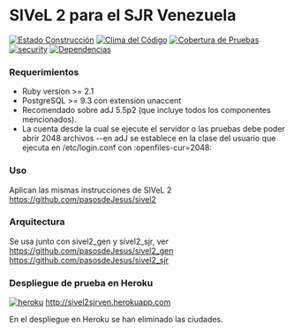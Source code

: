 # SIVeL 2 para el SJR Venezuela 
[![Estado Construcción](https://api.travis-ci.org/pasosdeJesus/sivel2_sjrven.svg?branch=master)](https://travis-ci.org/pasosdeJesus/sivel2_sjrven) [![Clima del Código](https://codeclimate.com/github/pasosdeJesus/sivel2_sjrven/badges/gpa.svg)](https://codeclimate.com/github/pasosdeJesus/sivel2_sjrven) [![Cobertura de Pruebas](https://codeclimate.com/github/pasosdeJesus/sivel2_sjrven/badges/coverage.svg)](https://codeclimate.com/github/pasosdeJesus/sivel2_sjrven) [![security](https://hakiri.io/github/pasosdeJesus/sivel2_sjrven/master.svg)](https://hakiri.io/github/pasosdeJesus/sivel2_sjrven/master) [![Dependencias](https://gemnasium.com/pasosdeJesus/sivel2_sjrven.svg)](https://gemnasium.com/pasosdeJesus/sivel2_sjrven) 


### Requerimientos
* Ruby version >= 2.1
* PostgreSQL >= 9.3 con extension unaccent
* Recomendado sobre adJ 5.5p2 (que incluye todos los componentes mencionados). 
* La cuenta desde la cual se ejecute el servidor o las pruebas debe poder abrir 2048 archivos --en adJ se establece en la clase del usuario que ejecuta en /etc/login.conf con :openfiles-cur=2048:


### Uso
Aplican las mismas instrucciones de SIVeL 2
https://github.com/pasosdeJesus/sivel2

### Arquitectura
Se usa junto con sivel2_gen y sivel2_sjr, ver
https://github.com/pasosdeJesus/sivel2_gen
https://github.com/pasosdeJesus/sivel2_sjr

### Despliegue de prueba en Heroku

[![heroku](https://www.herokucdn.com/deploy/button.svg)](http://sivel2sjrven.herokuapp.com) http://sivel2sjrven.herokuapp.com

En el despliegue en Heroku se han eliminado las ciudades.

